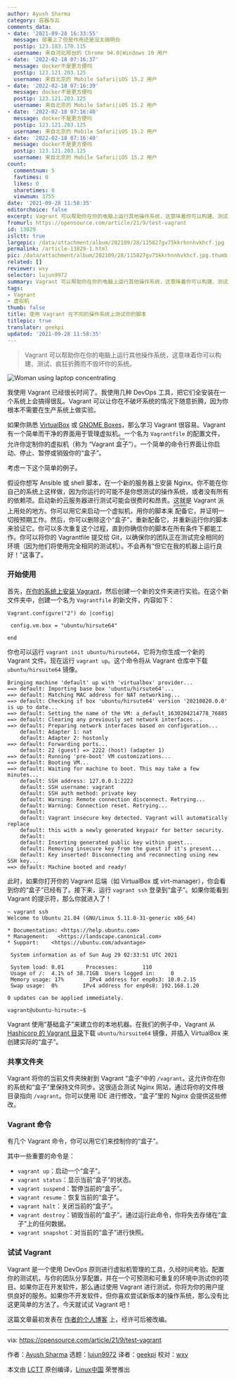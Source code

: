 ```yaml
---
author: Ayush Sharma
category: 容器与云
comments_data:
- date: '2021-09-28 16:33:55'
  message: 部署上了但是作用还是没太搞明白
  postip: 123.183.170.115
  username: 来自河北邢台的 Chrome 94.0|Windows 10 用户
- date: '2022-02-18 07:16:37'
  message: docker不是更方便吗
  postip: 123.121.203.125
  username: 来自北京的 Mobile Safari|iOS 15.2 用户
- date: '2022-02-18 07:16:39'
  message: docker不是更方便吗
  postip: 123.121.203.125
  username: 来自北京的 Mobile Safari|iOS 15.2 用户
- date: '2022-02-18 07:16:40'
  message: docker不是更方便吗
  postip: 123.121.203.125
  username: 来自北京的 Mobile Safari|iOS 15.2 用户
- date: '2022-02-18 07:16:40'
  message: docker不是更方便吗
  postip: 123.121.203.125
  username: 来自北京的 Mobile Safari|iOS 15.2 用户
count:
  commentnum: 5
  favtimes: 0
  likes: 0
  sharetimes: 0
  viewnum: 3755
date: '2021-09-28 11:58:35'
editorchoice: false
excerpt: Vagrant 可以帮助你在你的电脑上运行其他操作系统，这意味着你可以构建、测试、疯狂折腾而不毁坏你的系统。
fromurl: https://opensource.com/article/21/9/test-vagrant
id: 13829
islctt: true
largepic: /data/attachment/album/202109/28/115827gv75kkrhnnhvkhcf.jpg
permalink: /article-13829-1.html
pic: /data/attachment/album/202109/28/115827gv75kkrhnnhvkhcf.jpg.thumb.jpg
related: []
reviewer: wxy
selector: lujun9972
summary: Vagrant 可以帮助你在你的电脑上运行其他操作系统，这意味着你可以构建、测试、疯狂折腾而不毁坏你的系统。
tags:
- Vagrant
- 虚拟机
thumb: false
title: 使用 Vagrant 在不同的操作系统上测试你的脚本
titlepic: true
translator: geekpi
updated: '2021-09-28 11:58:35'
---
```



> 
> Vagrant 可以帮助你在你的电脑上运行其他操作系统，这意味着你可以构建、测试、疯狂折腾而不毁坏你的系统。
> 
> 
> 


![](/data/attachment/album/202109/28/115827gv75kkrhnnhvkhcf.jpg "Woman using laptop concentrating")


我使用 Vagrant 已经很长时间了。我使用几种 DevOps 工具，把它们全安装在一个系统上会搞得很乱。Vagrant 可以让你在不破坏系统的情况下随意折腾，因为你根本不需要在生产系统上做实验。


如果你熟悉 [VirtualBox](https://opensource.com/article/21/6/try-linux-virtualbox) 或 [GNOME Boxes](https://opensource.com/article/19/5/getting-started-gnome-boxes-virtualization)，那么学习 Vagrant 很容易。Vagrant 有一个简单而干净的界面用于管理虚拟机。一个名为 `Vagrantfile` 的配置文件，允许你定制你的虚拟机（称为 “Vagrant <ruby> 盒子 <rt>  box </rt></ruby>”）。一个简单的命令行界面让你启动、停止、暂停或销毁你的“盒子”。


考虑一下这个简单的例子。


假设你想写 Ansible 或 shell 脚本，在一个新的服务器上安装 Nginx。你不能在你自己的系统上这样做，因为你运行的可能不是你想测试的操作系统，或者没有所有的依赖项。启动新的云服务器进行测试可能会很费时和昂贵。这就是 Vagrant 派上用处的地方。你可以用它来启动一个虚拟机，用你的脚本来<ruby> 配备 <rt>  provision </rt></ruby>它，并证明一切按预期工作。然后，你可以删除这个“盒子”，重新配备它，并重新运行你的脚本来验证它。你可以多次重复这个过程，直到你确信你的脚本在所有条件下都能工作。你可以将你的 Vagrantfile 提交给 Git，以确保你的团队正在测试完全相同的环境（因为他们将使用完全相同的测试机）。不会再有“但它在我的机器上运行良好！”这事了。


### 开始使用


首先，[在你的系统上安装 Vagrant](https://www.vagrantup.com/docs/installation)，然后创建一个新的文件夹进行实验。在这个新文件夹中，创建一个名为 `Vagrantfile` 的新文件，内容如下：



```
Vagrant.configure("2") do |config|

 config.vm.box = "ubuntu/hirsute64"

end

```

你也可以运行 `vagrant init ubuntu/hirsute64`，它将为你生成一个新的 Vagrant 文件。现在运行 `vagrant up`。这个命令将从 Vagrant 仓库中下载 `ubuntu/hirsuite64` 镜像。



```
Bringing machine 'default' up with 'virtualbox' provider...
==> default: Importing base box 'ubuntu/hirsute64'...
==> default: Matching MAC address for NAT networking...
==> default: Checking if box 'ubuntu/hirsute64' version '20210820.0.0' is up to date...
==> default: Setting the name of the VM: a_default_1630204214778_76885
==> default: Clearing any previously set network interfaces...
==> default: Preparing network interfaces based on configuration...
    default: Adapter 1: nat
    default: Adapter 2: hostonly
==> default: Forwarding ports...
    default: 22 (guest) => 2222 (host) (adapter 1)
==> default: Running 'pre-boot' VM customizations...
==> default: Booting VM...
==> default: Waiting for machine to boot. This may take a few minutes...
    default: SSH address: 127.0.0.1:2222
    default: SSH username: vagrant
    default: SSH auth method: private key
    default: Warning: Remote connection disconnect. Retrying...
    default: Warning: Connection reset. Retrying...
    default:
    default: Vagrant insecure key detected. Vagrant will automatically replace
    default: this with a newly generated keypair for better security.
    default:
    default: Inserting generated public key within guest...
    default: Removing insecure key from the guest if it's present...
    default: Key inserted! Disconnecting and reconnecting using new SSH key...
==> default: Machine booted and ready!

```

此时，如果你打开你的 Vagrant 后端（如 VirtualBox 或 virt-manager），你会看到你的“盒子”已经有了。接下来，运行 `vagrant ssh` 登录到“盒子”。如果你能看到 Vagrant 的提示符，那么你就进入了！



```
~ vagrant ssh
Welcome to Ubuntu 21.04 (GNU/Linux 5.11.0-31-generic x86_64)

* Documentation: <https://help.ubuntu.com>
* Management:   <https://landscape.canonical.com>
* Support:    <https://ubuntu.com/advantage>

 System information as of Sun Aug 29 02:33:51 UTC 2021

 System load: 0.01       Processes:        110
 Usage of /:  4.1% of 38.71GB  Users logged in:     0
 Memory usage: 17%        IPv4 address for enp0s3: 10.0.2.15
 Swap usage:  0%        IPv4 address for enp0s8: 192.168.1.20

0 updates can be applied immediately.

vagrant@ubuntu-hirsute:~$

```

Vagrant 使用“基础盒子”来建立你的本地机器。在我们的例子中，Vagrant 从 [Hashicorp 的 Vagrant 目录](https://app.vagrantup.com/boxes/search)下载 `ubuntu/hirsuite64` 镜像，并插入 VirtualBox 来创建实际的“盒子”。


### 共享文件夹


Vagrant 将你的当前文件夹映射到 Vagrant “盒子”中的 `/vagrant`。这允许你在你的系统和“盒子”里保持文件同步。这很适合测试 Nginx 网站，通过将你的文件根目录指向 `/vagrant`。你可以使用 IDE 进行修改，“盒子”里的 Nginx 会提供这些修改。


### Vagrant 命令


有几个 Vagrant 命令，你可以用它们来控制你的“盒子”。


其中一些重要的命令是：


* `vagrant up`：启动一个“盒子”。
* `vagrant status`：显示当前“盒子”的状态。
* `vagrant suspend`：暂停当前的“盒子”。
* `vagrant resume`：恢复当前的“盒子”。
* `vagrant halt`：关闭当前的“盒子”。
* `vagrant destroy`：销毁当前的“盒子”。通过运行此命令，你将失去存储在“盒子”上的任何数据。
* `vagrant snapshot`：对当前的“盒子”进行快照。


### 试试 Vagrant


Vagrant 是一个使用 DevOps 原则进行虚拟机管理的工具，久经时间考验。配置你的测试机，与你的团队分享配置，并在一个可预测和可重复的环境中测试你的项目。如果你正在开发软件，那么通过使用 Vagrant 进行测试，你将为你的用户提供良好的服务。如果你不开发软件，但你喜欢尝试新版本的操作系统，那么没有比这更简单的方法了。今天就试试 Vagrant 吧！


这篇文章最初发表在 [作者的个人博客](https://notes.ayushsharma.in/2021/08/introduction-to-vagrant) 上，经许可后被改编。




---


via: <https://opensource.com/article/21/9/test-vagrant>


作者：[Ayush Sharma](https://opensource.com/users/ayushsharma) 选题：[lujun9972](https://github.com/lujun9972) 译者：[geekpi](https://github.com/geekpi) 校对：[wxy](https://github.com/wxy)


本文由 [LCTT](https://github.com/LCTT/TranslateProject) 原创编译，[Linux中国](https://linux.cn/) 荣誉推出